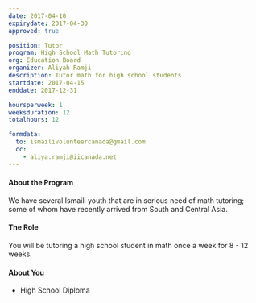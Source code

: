 ```yaml
---
date: 2017-04-10
expirydate: 2017-04-30
approved: true

position: Tutor
program: High School Math Tutoring
org: Education Board
organizer: Aliyah Ramji
description: Tutor math for high school students
startdate: 2017-04-15
enddate: 2017-12-31

hoursperweek: 1
weeksduration: 12
totalhours: 12

formdata:
  to: ismailivolunteercanada@gmail.com
  cc:
    - aliya.ramji@iicanada.net
---
```


#### About the Program

We have several Ismaili youth that are in serious need of math tutoring; some of whom have recently arrived from South and Central Asia.

#### The Role

You will be tutoring a high school student in math once a week for 8 - 12 weeks.

#### About You

- High School Diploma
